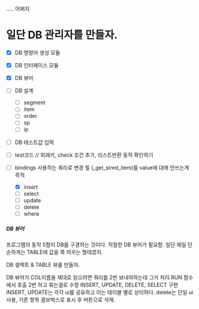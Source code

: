 ..... 어쩌지


# 일단 DB 관리자를 만들자. 
- [x] DB 명령어 생성 모듈
- [x] DB 인터페이스 모듈
- [X] DB 뷰어
- [ ] DB 설계
    - [ ] segment
    - [ ] item
    - [ ] order
    - [ ] sp
    - [ ] ip
- [ ] DB 테스트값 입력

- [ ] test코드 // 외래키, check 조건 추가, 리스트반환 동작 확인하기
- [ ] bindings 사용하는 쿼리로 변경 필
(_get_stred_item)를 value에 대해 안쓰는게 목적
    - [x] insert
    - [ ] select
    - [ ] update
    - [ ] delete
    - [ ] where

##### DB 뷰어
프로그램의 동작 5할이 DB를 구경하는 것이다. 
적절한 DB 뷰어가 필요함. 
일단 제일 단순하게는 TABLE에 값을 쭉 띄우는 형태겠지. 

DB 셀렉트 & TABLE 뷰를 만들자. 

DB 뷰어가 COL이름을 제대로 읽으려면 쿼리를 2번 보내야하는데 그거 처리 RUN 함수에서 호출 2번 하고 묶는걸로 수정
INSERT, UPDATE, DELETE, SELECT 구현
INSERT, UPDATE는 각각 ui를 공유하고 이는 테이블 별로 상이하다. 
delete는 단일  ui사용, 기존 항목 콤보박스로 표시 후 버튼으로 삭제. 